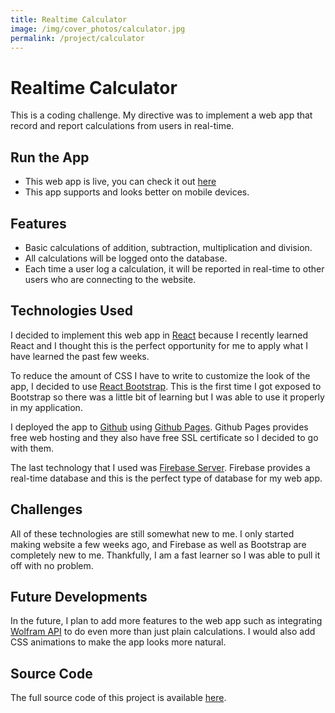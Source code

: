 ```yaml
---
title: Realtime Calculator
image: /img/cover_photos/calculator.jpg
permalink: /project/calculator
---
```


# Realtime Calculator
This is a coding challenge. My directive was to implement a web app
that record and report calculations from users in real-time.

## Run the App
* This web app is live, you can check it out [here](https://tienpdinh.com/calculator/)
* This app supports and looks better on mobile devices.

## Features
* Basic calculations of addition, subtraction, multiplication and division.
* All calculations will be logged onto the database.
* Each time a user log a calculation, it will be reported in real-time to other users
who are connecting to the website.

## Technologies Used
I decided to implement this web app in [React](https://reactjs.org/)
because I recently learned React and I thought this is the perfect
opportunity for me to apply what I have learned the past few weeks.

To reduce the amount of CSS I have to write to customize the look
of the app, I decided to use [React Bootstrap](https://react-bootstrap.github.io/).
This is the first time I got exposed to Bootstrap so there was a little
bit of learning but I was able to use it properly in my application.

I deployed the app to [Github](https://github.com) using
[Github Pages](https://pages.github.com/). Github Pages provides free
web hosting and they also have free SSL certificate so I decided to
go with them.

The last technology that I used was [Firebase Server](https://firebase.google.com/).
Firebase provides a real-time database and this is the perfect type
of database for my web app.

## Challenges
All of these technologies are still somewhat new to me. I only started
making website a few weeks ago, and Firebase as well as Bootstrap are
completely new to me. Thankfully, I am a fast learner so I was able to
pull it off with no problem.

## Future Developments
In the future, I plan to add more features to the web app such as integrating
[Wolfram API](http://products.wolframalpha.com/api/) to do even more than
just plain calculations. I would also add CSS animations to make the app
looks more natural.

## Source Code
The full source code of this project is available [here](https://github.com/tienpdinh/calculator).